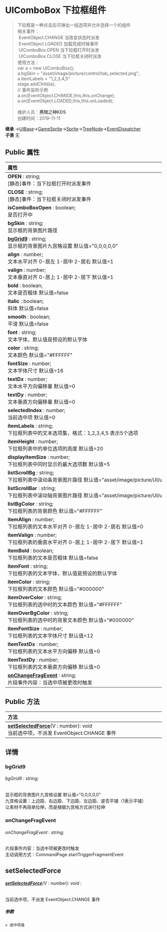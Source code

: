 # UIComboBox 下拉框组件
>下拉框是一种点击后可弹出一组选项并允许选择一个的组件<br>相关事件：<br>&nbsp;EventObject.CHANGE 当改变状态时派发<br>&nbsp;EventObject.LOADED 加载完成时候事件<br>&nbsp;UIComboBox.OPEN 当下拉框打开时派发<br>&nbsp;UIComboBox.CLOSE 当下拉框关闭时派发<br>使用方法：<br>var a = new UIComboBox();<br>a.bgSkin = "asset/image/picture/control/tab_selected.png";<br>a.itemLabels = "1,2,3,4,5"<br>stage.addChild(a);<br>// 事件监听示例<br>a.on(EventObject.CHANGE,this,this.onChange);<br>a.on(EventObject.LOADED,this,this.onLoaded);<br><br>
>维护人员：**黑暗之神KDS**  
>创建时间：2019-11-11

**继承**  →[UIBase](/zh_hans/library/2d/client/ui/uibase)→[GameSprite](/zh_hans/library/2d/client/gamesprite)→[Sprite](/zh_hans/library/2d/client/lib/sprite)→[TreeNode](/zh_hans/library/2d/client/lib/treenode)→[EventDispatcher](/zh_hans/library/2d/client/lib/eventdispatcher)<br>
**子类**  无<br>
## **Public 属性**
|<div style="width:1000px;text-align:left">属性</div>   |
| ---  |
| **OPEN** : string;<br>[静态]事件：当下拉框打开时派发事件  |
| **CLOSE** : string;<br>[静态]事件：当下拉框关闭时派发事件  |
| **isComboBoxOpen** : boolean;<br>是否打开中  |
| **bgSkin** : string;<br>显示框的背景图片路径  |
| **[bgGrid9](#bggrid9)** : string;<br>显示框的背景图片九宫格设置 默认值="0,0,0,0,0"  |
| **align** : number;<br>文本水平对齐 0-居左 1-居中 2-居右 默认值=1  |
| **valign** : number;<br>文本垂直对齐 0-居上 1-居中 2-居下 默认值=1  |
| **bold** : boolean;<br>文本是否粗体 默认值=false  |
| **italic** : boolean;<br>斜体 默认值=false  |
| **smooth** : boolean;<br>平滑 默认值=false  |
| **font** : string;<br>文本字体，默认值是预设的默认字体  |
| **color** : string;<br>文本颜色 默认值="#FFFFFF"  |
| **fontSize** : number;<br>文本字体尺寸 默认值=16  |
| **textDx** : number;<br>文本水平方向偏移量 默认值=0  |
| **textDy** : number;<br>文本垂直方向偏移量 默认值=0  |
| **selectedIndex** : number;<br>当前选中项 默认值=0  |
| **itemLabels** : string;<br>下拉框列表中的文本选项集，格式：1,2,3,4,5 表示5个选项  |
| **itemHeight** : number;<br>下拉框列表中的单位选项的高度 默认值=20  |
| **displayItemSize** : number;<br>下拉框列表中同时显示的最大选项数 默认值=5  |
| **listScrollBg** : string;<br>下拉框列表中滚动条背景图片路径 默认值="asset/image/picture/UI/uicomboboxbg.png"  |
| **listScrollBar** : string;<br>下拉框列表中滚动轴背景图片路径 默认值="asset/image/picture/UI/uicomboboxslider.png"  |
| **listBgColor** : string;<br>下拉框列表的背景颜色 默认值="#FFFFFF"  |
| **itemAlign** : number;<br>下拉框列表的文本水平对齐 0-居左 1-居中 2-居右 默认值=0  |
| **itemValign** : number;<br>下拉框列表的垂直水平对齐 0-居上 1-居中 2-居下 默认值=1  |
| **itemBold** : boolean;<br>下拉框列表的文本是否粗体 默认值=false  |
| **itemFont** : string;<br>下拉框列表的文本字体，默认值是预设的默认字体  |
| **itemColor** : string;<br>下拉框列表的文本颜色 默认值="#000000"  |
| **itemOverColor** : string;<br>下拉框列表的选中时的文本颜色 默认值="#FFFFFF"  |
| **itemOverBgColor** : string;<br>下拉框列表的选中时的背景文本颜色 默认值="#000000"  |
| **itemFontSize** : number;<br>下拉框列表的文本字体尺寸 默认值=12  |
| **itemTextDx** : number;<br>下拉框列表的文本水平方向偏移 默认值=0  |
| **itemTextDy** : number;<br>下拉框列表的文本垂直方向偏移 默认值=0  |
| **[onChangeFragEvent](#onchangefragevent)** : string;<br>片段事件内容：当选中项被更改时触发  |

## Public 方法
|<div style="width:1000px;text-align:left" >方法</div>   |
| ---  |
| **[setSelectedForce](#setselectedforce)**(V : number): void<br>当前选中项，不派发 EventObject.CHANGE 事件

## 详情

### bgGrid9
###### bgGrid9 : string;
显示框的背景图片九宫格设置 默认值="0,0,0,0,0"<br>
九宫格设置：上边距、右边距、下边距、左边距、是否平铺（1表示平铺）<br>
让素材不再简单拉伸，而是根据九宫格方式进行拉伸
### onChangeFragEvent
###### onChangeFragEvent : string;
片段事件内容：当选中项被更改时触发<br>
主动调用方式：CommandPage.startTriggerFragmentEvent


## setSelectedForce
###### **[setSelectedForce](#setselectedforce)**(V : number): void :
当前选中项，不派发 EventObject.CHANGE 事件
##### 参数
	v 选中项值





